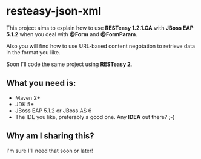 resteasy-json-xml
=================

This project aims to explain how to use __RESTeasy 1.2.1.GA__ with __JBoss EAP 5.1.2__ when you deal with __@Form__ and __@FormParam__.

Also you will find how to use URL-based content negotation to retrieve data in the format you like.

Soon I'll code the same project using __RESTeasy 2__.

What you need is:
-----------------

 * Maven 2+
 * JDK 5+
 * JBoss EAP 5.1.2 or JBoss AS 6
 * The IDE you like, preferably a good one. Any __IDEA__ out there? ;-)

Why am I sharing this?
----------------------

I'm sure I'll need that soon or later!
